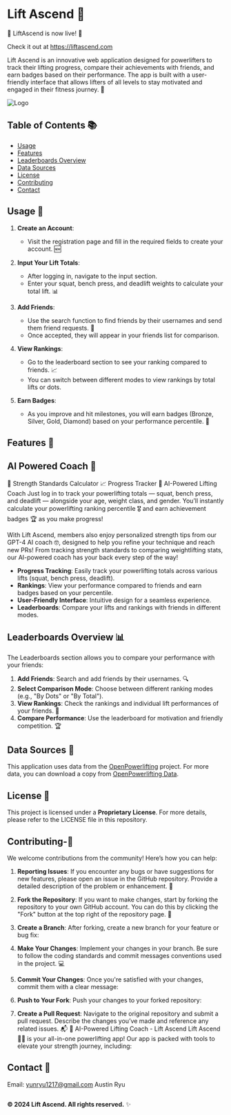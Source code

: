 # Lift Ascend 🚀

🚀 LiftAscend is now live! 🚀

Check it out at https://liftascend.com


Lift Ascend is an innovative web application designed for powerlifters to track their lifting progress, compare their achievements with friends, and earn badges based on their performance. The app is built with a user-friendly interface that allows lifters of all levels to stay motivated and engaged in their fitness journey. 💪

![Logo](https://github.com/user-attachments/assets/ded8aa0c-ebda-414a-b635-b636f5c88155)

## Table of Contents 📚

- [Usage](#usage-📝)
- [Features](#features-🌟)
- [Leaderboards Overview](#leaderboards-overview-📊)
- [Data Sources](#data-sources-📁)
- [License](#license-📜)
- [Contributing](#contributing-🤝)
- [Contact](#contact-📱)


## Usage 📝

1. **Create an Account**:  
   - Visit the registration page and fill in the required fields to create your account. 🆕

2. **Input Your Lift Totals**:  
   - After logging in, navigate to the input section.  
   - Enter your squat, bench press, and deadlift weights to calculate your total lift. 📊

3. **Add Friends**:  
   - Use the search function to find friends by their usernames and send them friend requests. 🤝
   - Once accepted, they will appear in your friends list for comparison.

4. **View Rankings**:  
   - Go to the leaderboard section to see your ranking compared to friends. 📈
   - You can switch between different modes to view rankings by total lifts or dots.

5. **Earn Badges**:  
   - As you improve and hit milestones, you will earn badges (Bronze, Silver, Gold, Diamond) based on your performance percentile. 🏅

## Features 🌟


## AI Powered Coach 🤖 
💪 Strength Standards Calculator
📈 Progress Tracker
🤖 AI-Powered Lifting Coach
Just log in to track your powerlifting totals — squat, bench press, and deadlift — alongside your age, weight class, and gender. You’ll instantly calculate your powerlifting ranking percentile 🎖️ and earn achievement badges 🏆 as you make progress!

With Lift Ascend, members also enjoy personalized strength tips from our GPT-4 AI coach 🤓, designed to help you refine your technique and reach new PRs! From tracking strength standards to comparing weightlifting stats, our AI-powered coach has your back every step of the way!

- **Progress Tracking**: Easily track your powerlifting totals across various lifts (squat, bench press, deadlift).
- **Rankings**: View your performance compared to friends and earn badges based on your percentile.
- **User-Friendly Interface**: Intuitive design for a seamless experience.
- **Leaderboards**: Compare your lifts and rankings with friends in different modes.

## Leaderboards Overview 📊

The Leaderboards section allows you to compare your performance with your friends:

1. **Add Friends**: Search and add friends by their usernames. 🔍
2. **Select Comparison Mode**: Choose between different ranking modes (e.g., "By Dots" or "By Total").
3. **View Rankings**: Check the rankings and individual lift performances of your friends. 👀
4. **Compare Performance**: Use the leaderboard for motivation and friendly competition. 🏆

## Data Sources 📁

This application uses data from the [OpenPowerlifting](https://www.openpowerlifting.org) project. For more data, you can download a copy from [OpenPowerlifting Data](https://data.openpowerlifting.org).

## License 📜

This project is licensed under a **Proprietary License**. For more details, please refer to the LICENSE file in this repository.

## Contributing-🤝

We welcome contributions from the community! Here’s how you can help:

1. **Reporting Issues**: If you encounter any bugs or have suggestions for new features, please open an issue in the GitHub repository. Provide a detailed description of the problem or enhancement. 🐛

2. **Fork the Repository**: If you want to make changes, start by forking the repository to your own GitHub account. You can do this by clicking the "Fork" button at the top right of the repository page. 🍴

3. **Create a Branch**: After forking, create a new branch for your feature or bug fix:  

4. **Make Your Changes**: Implement your changes in your branch. Be sure to follow the coding standards and commit messages conventions used in the project. 💻

5. **Commit Your Changes**: Once you're satisfied with your changes, commit them with a clear message:  

6. **Push to Your Fork**: Push your changes to your forked repository:  

7. **Create a Pull Request**: Navigate to the original repository and submit a pull request. Describe the changes you’ve made and reference any related issues. 📬
🤖 AI-Powered Lifting Coach - Lift Ascend
Lift Ascend 🏋️‍♂️ is your all-in-one powerlifting app! Our app is packed with tools to elevate your strength journey, including:

## Contact 📱
Email: yunryu1217@gmail.com
Austin Ryu
##

**© 2024 Lift Ascend. All rights reserved.** ✨
